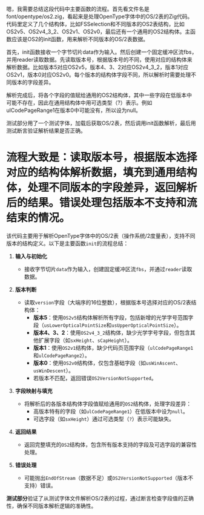 嗯，我需要总结这段代码中主要函数的流程。首先看文件名是font/opentype/os2.zig，看起来是处理OpenType字体中的OS/2表的Zig代码。代码里定义了几个结构体，比如FSSelection和不同版本的OS2表结构，比如OS2v5、OS2v4_3_2、OS2v1、OS2v0，最后还有一个通用的OS2结构体。主函数应该是OS2的init函数，用来解析不同版本的OS/2表数据。

首先，init函数接收一个字节切片data作为输入。然后创建一个固定缓冲区流fbs，并用reader读取数据。先读取版本号，根据版本号的不同，使用对应的结构体来解析数据。比如版本5对应OS2v5，版本4、3、2对应OS2v4_3_2，版本1对应OS2v1，版本0对应OS2v0。每个版本的结构体字段不同，所以解析时需要处理不同版本的字段差异。

解析完成后，将各个字段的值赋给通用的OS2结构体，其中一些字段在低版本中可能不存在，因此在通用结构体中用可选类型（?）表示。例如ulCodePageRange1在版本0中可能没有，所以设为null。

测试部分用了一个测试字体，加载后获取OS/2表，然后调用init函数解析，最后用测试断言验证解析结果是否正确。

流程大致是：读取版本号，根据版本选择对应的结构体解析数据，填充到通用结构体，处理不同版本的字段差异，返回解析后的结果。错误处理包括版本不支持和流结束的情况。
================================================
该代码主要用于解析OpenType字体中的OS/2表（操作系统/2度量表），支持不同版本的结构定义。以下是主要函数`init`的流程总结：

1. **输入与初始化**  
   - 接收字节切片`data`作为输入，创建固定缓冲区流`fbs`，并通过`reader`读取数据。

2. **版本判断**  
   - 读取`version`字段（大端序的16位整数），根据版本号选择对应的OS/2表结构体：
     - **版本5**：使用`OS2v5`结构体解析所有字段，包括新增的光学字号范围字段（`usLowerOpticalPointSize`和`usUpperOpticalPointSize`）。
     - **版本4、3、2**：使用`OS2v4_3_2`结构体，缺少光学字号字段，但包含其他扩展字段（如`sxHeight`、`sCapHeight`）。
     - **版本1**：使用`OS2v1`结构体，缺少代码页范围字段（`ulCodePageRange1`和`ulCodePageRange2`）。
     - **版本0**：使用`OS2v0`结构体，仅包含基础字段（如`usWinAscent`、`usWinDescent`）。
     - 若版本不匹配，返回错误`OS2VersionNotSupported`。

3. **字段映射与填充**  
   - 将解析后的各版本结构体字段值赋给通用的`OS2`结构体，处理字段差异：
     - 高版本特有的字段（如`ulCodePageRange1`）在低版本中设为`null`。
     - 可选字段（如`sxHeight`）通过可选类型（`?`）表示可能缺失。

4. **返回结果**  
   - 返回完整填充的`OS2`结构体，包含所有版本支持的字段及可选字段的兼容性处理。

5. **错误处理**  
   - 可能抛出`EndOfStream`（数据不足）或`OS2VersionNotSupported`（版本不支持）错误。

**测试部分**验证了从测试字体文件解析OS/2表的过程，通过断言检查字段值的正确性，确保不同版本解析逻辑的准确性。